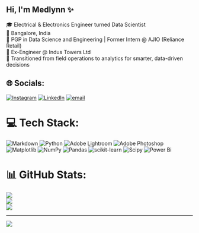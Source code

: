 ## Hi, I'm Medlynn ✨

🎓 Electrical & Electronics Engineer turned Data Scientist<br/>
📍 Bangalore, India<br/>
💼 PGP in Data Science and Engineering | Former Intern @ AJIO (Reliance Retail)<br/>
🔧 Ex-Engineer @ Indus Towers Ltd<br/>
🔁 Transitioned from field operations to analytics for smarter, data-driven decisions


## 🌐 Socials:
[![Instagram](https://img.shields.io/badge/Instagram-%23E4405F.svg?logo=Instagram&logoColor=white)](https://instagram.com/_medlynn_) [![LinkedIn](https://img.shields.io/badge/LinkedIn-%230077B5.svg?logo=linkedin&logoColor=white)](https://linkedin.com/in/medlynn~m) [![email](https://img.shields.io/badge/Email-D14836?logo=gmail&logoColor=white)](mailto:mmedlynn@gmail.com) 

# 💻 Tech Stack:
![Markdown](https://img.shields.io/badge/markdown-%23000000.svg?style=for-the-badge&logo=markdown&logoColor=white) ![Python](https://img.shields.io/badge/python-3670A0?style=for-the-badge&logo=python&logoColor=ffdd54) ![Adobe Lightroom](https://img.shields.io/badge/Adobe%20Lightroom-31A8FF.svg?style=for-the-badge&logo=Adobe%20Lightroom&logoColor=white) ![Adobe Photoshop](https://img.shields.io/badge/adobe%20photoshop-%2331A8FF.svg?style=for-the-badge&logo=adobe%20photoshop&logoColor=white) ![Matplotlib](https://img.shields.io/badge/Matplotlib-%23ffffff.svg?style=for-the-badge&logo=Matplotlib&logoColor=black) ![NumPy](https://img.shields.io/badge/numpy-%23013243.svg?style=for-the-badge&logo=numpy&logoColor=white) ![Pandas](https://img.shields.io/badge/pandas-%23150458.svg?style=for-the-badge&logo=pandas&logoColor=white) ![scikit-learn](https://img.shields.io/badge/scikit--learn-%23F7931E.svg?style=for-the-badge&logo=scikit-learn&logoColor=white) ![Scipy](https://img.shields.io/badge/SciPy-%230C55A5.svg?style=for-the-badge&logo=scipy&logoColor=%white) ![Power Bi](https://img.shields.io/badge/power_bi-F2C811?style=for-the-badge&logo=powerbi&logoColor=black)
# 📊 GitHub Stats:
![](https://github-readme-stats.vercel.app/api?username=Medlynn-M&theme=merko&hide_border=false&include_all_commits=false&count_private=false)<br/>
![](https://nirzak-streak-stats.vercel.app/?user=Medlynn-M&theme=merko&hide_border=false)<br/>
![](https://github-readme-stats.vercel.app/api/top-langs/?username=Medlynn-M&theme=merko&hide_border=false&include_all_commits=false&count_private=false&layout=compact)

---
[![](https://visitcount.itsvg.in/api?id=Medlynn-M&icon=0&color=0)](https://visitcount.itsvg.in)

<!-- Proudly created with GPRM ( https://gprm.itsvg.in ) -->

